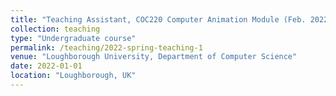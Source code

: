 ```yaml
---
title: "Teaching Assistant, COC220 Computer Animation Module (Feb. 2022 – May 2022)"
collection: teaching
type: "Undergraduate course"
permalink: /teaching/2022-spring-teaching-1
venue: "Loughborough University, Department of Computer Science"
date: 2022-01-01
location: "Loughborough, UK"
---
```


<!-- As a Teaching Assistant for the Computer Animation Module at Loughborough University, I played an active role in supporting undergraduate students in their journey to understand and master the fundamentals of computer-generated animations. My main responsibilities during the course included:

* Providing guidance to students on the concepts and principles of widely-used computer animation algorithms, ensuring they were able to grasp the material effectively.
* Assisting students during lab sessions as they worked with MATLAB for programming, answering their questions, and helping them troubleshoot any issues they encountered.
* Facilitating an engaging and supportive learning environment that allowed students to experiment with different animation techniques and fostered their creativity and problem-solving skills. -->


